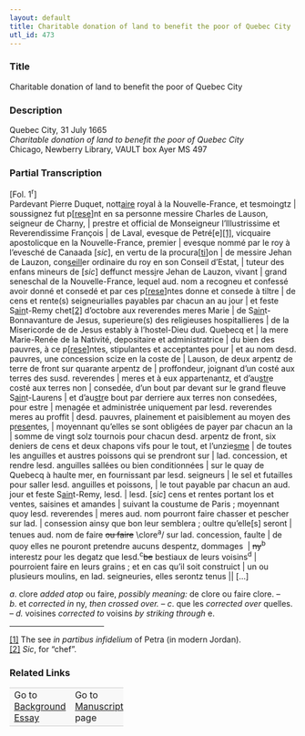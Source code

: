 ```yaml
---  
layout: default  
title: Charitable donation of land to benefit the poor of Quebec City  
utl_id: 473
---
```


### Title

Charitable donation of land to benefit the poor of Quebec City

### Description

<p>Quebec City, 31 July 1665<br /><em>Charitable donation of land to benefit the poor of Quebec City</em><br />
Chicago, Newberry Library, VAULT box Ayer MS 497</p>



### Partial Transcription

<p>[Fol. 1<sup>r</sup>]<br />
Pardevant Pierre Duquet, nott<u>aire</u> royal à la Nouvelle-France, et tesmoingtz | soussignez fut p[<u>rese</u>]nt en sa personne messire Charles de Lauson, seigneur de Charny, | prestre et official de Monseigneur l’Illustrissime et Reverendissime François | de Laval, evesque de Petré[e]<a href="#_ftn1" name="_ftnref1" title="" id="_ftnref1">[1]</a>, vicquaire apostolicque en la Nouvelle-France, premier | evesque nommé par le roy à l’evesché de Canaada [<em>sic</em>], en vertu de la procura[<u>ti</u>]on | de messire Jehan de Lauzon, con<u>seill</u>er ordinaire du roy en son Conseil d’Estat, | tuteur des enfans mineurs de [<em>sic</em>] deffunct mess<u>i</u>re Jehan de Lauzon, vivant | grand seneschal de la Nouvelle-France, lequel aud. nom a recogneu et confessé avoir donné et consedé et par ces p[<u>rese</u>]ntes donne et consede à tiltre | de cens et rente(s) seigneurialles payables par chacun an au jour | et feste S<u>ain</u>t-Remy chet<a href="#_ftn2" name="_ftnref2" title="" id="_ftnref2">[2]</a> d’octobre aux reverendes meres Marie | de S<u>ain</u>t-Bonnavanture de Jesus, superieure(s) des religieuses hospitallieres | de la Misericorde de de Jesus estably à l’hostel-Dieu dud. Quebecq et | la mere Marie-Renée de la Nativité, depositaire et administratrice | du bien des pauvres, à ce p[<u>rese</u>]ntes, stipulantes et acceptantes pour | et au nom desd. pauvres, une concession scize en la coste de | Lauson, de deux arpentz de terre de front sur quarante arpentz de | proffondeur, joignant d’un costé aux terres des susd. reverendes | meres et à eux appartenantz, et d’au<u>str</u>e costé aux terres non | consedée, d’un bout par devant sur le grand fleuve S<u>ain</u>t-Laurens | et d’au<u>str</u>e bout par derriere aux terres non consedées, pour estre | menagée et administrée uniquement par lesd. reverendes meres au proffit | desd. pauvres, plainement et paisiblement au moyen des p<u>rese</u>ntes, | moyennant qu’elles se sont obligées de payer par chacun an la | somme de vingt solz tournois pour chacun desd. arpentz de front, six deniers de cens et deux chapons vifs pour le tout, et l’unzie<u>sme</u> | de toutes les anguilles et austres poissons qui se prendront sur | lad. concession, et rendre lesd. anguilles sallées ou bien conditionnées | sur le quay de Quebecq à haulte mer, en fournissant par lesd. seigneurs | le sel et futailles pour saller lesd. anguilles et poissons, | le tout payable par chacun an aud. jour et feste S<u>ain</u>t-Remy, lesd. | lesd. [<em>sic</em>] cens et rentes portant los et ventes, saisines et amandes | suivant la coustume de Paris ; moyennant quoy lesd. reverendes | meres aud. nom pourront faire chasser et pescher sur lad. | consession ainsy que bon leur semblera ; oultre qu’elle[s] seront | tenues aud. nom de faire <s>ou faire</s> \clore<sup>a</sup>/ sur lad. concession, faulte | de quoy elles ne pouront pretendre aucuns despentz, dommages  | <s>ny</s><sup>b</sup> interestz pour les degatz que lesd.<sup>c</sup><s>be</s> bestiaux de leurs voisins<sup>d</sup> | pourroient faire en leurs grains ; et en cas qu’il soit construict | un ou plusieurs moulins, en lad. seigneuries, elles serontz tenus || […]</p>
<p><em>a</em>. clore <em>added atop</em> ou faire, <em>possibly meaning: </em>de clore ou faire clore. – <em>b</em>. et <em>corrected in</em> ny, <em>then crossed over. </em>– <em>c</em>. que les <em>corrected over</em> quelles. – <em>d.</em> voisines <em>corrected to</em> voisins <em>by striking through</em> e.</p>
<div>
<hr align="left" size="1" width="33%" /><div id="ftn1"><a href="#_ftnref1" name="_ftn1" title="" id="_ftn1">[1]</a> The see <em>in partibus infidelium</em> of Petra (in modern Jordan).</div>
<div id="ftn2"><a href="#_ftnref2" name="_ftn2" title="" id="_ftn2">[2]</a> <em>Sic</em>, for “chef”.

</div>
</div>


### Related Links

<table border="0.5" cellpadding="1" cellspacing="1" style="width: 200px; background-color:#F8F8F8;">
    <tbody style="border-color:#ccc">
        <tr style="border-color:#ccc">
            <td>Go to <a href="https://french.newberry.t-pen.org/essay/473" target="_blank">Background Essay</a></td>
            <td>Go to <a href="https://french.newberry.t-pen.org/www/record.html?id=473" target="_blank">Manuscript</a> page</td>
        </tr>
    </tbody>
</table>
